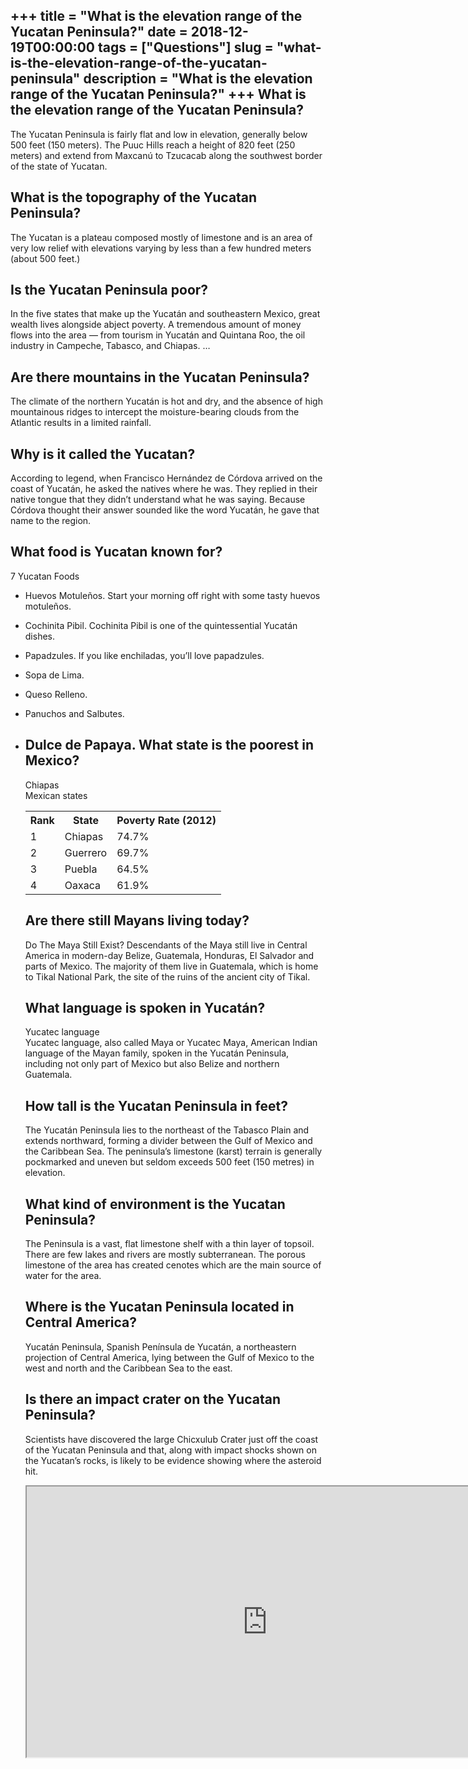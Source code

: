 +++
title = "What is the elevation range of the Yucatan Peninsula?"
date = 2018-12-19T00:00:00
tags = ["Questions"]
slug = "what-is-the-elevation-range-of-the-yucatan-peninsula"
description = "What is the elevation range of the Yucatan Peninsula?"
+++
What is the elevation range of the Yucatan Peninsula?
-----------------------------------------------------

The Yucatan Peninsula is fairly flat and low in elevation, generally below 500 feet (150 meters). The Puuc Hills reach a height of 820 feet (250 meters) and extend from Maxcanú to Tzucacab along the southwest border of the state of Yucatan.

What is the topography of the Yucatan Peninsula?
------------------------------------------------

The Yucatan is a plateau composed mostly of limestone and is an area of very low relief with elevations varying by less than a few hundred meters (about 500 feet.)

Is the Yucatan Peninsula poor?
------------------------------

In the five states that make up the Yucatán and southeastern Mexico, great wealth lives alongside abject poverty. A tremendous amount of money flows into the area — from tourism in Yucatán and Quintana Roo, the oil industry in Campeche, Tabasco, and Chiapas. …

Are there mountains in the Yucatan Peninsula?
---------------------------------------------

The climate of the northern Yucatán is hot and dry, and the absence of high mountainous ridges to intercept the moisture-bearing clouds from the Atlantic results in a limited rainfall.

Why is it called the Yucatan?
-----------------------------

According to legend, when Francisco Hernández de Córdova arrived on the coast of Yucatán, he asked the natives where he was. They replied in their native tongue that they didn’t understand what he was saying. Because Córdova thought their answer sounded like the word Yucatán, he gave that name to the region.

What food is Yucatan known for?
-------------------------------

7 Yucatan Foods

- Huevos Motuleños. Start your morning off right with some tasty huevos motuleños.
- Cochinita Pibil. Cochinita Pibil is one of the quintessential Yucatán dishes.
- Papadzules. If you like enchiladas, you’ll love papadzules.
- Sopa de Lima.
- Queso Relleno.
- Panuchos and Salbutes.
- Dulce de Papaya. What state is the poorest in Mexico?
    ------------------------------------
    
    Chiapas  
    Mexican states
    
    <table><tr><th>Rank</th><th>State</th><th>Poverty Rate (2012)</th></tr><tr><td>1</td><td>Chiapas</td><td>74.7%</td></tr><tr><td>2</td><td>Guerrero</td><td>69.7%</td></tr><tr><td>3</td><td>Puebla</td><td>64.5%</td></tr><tr><td>4</td><td>Oaxaca</td><td>61.9%</td></tr></table>
    
    Are there still Mayans living today?
    ------------------------------------
    
    Do The Maya Still Exist? Descendants of the Maya still live in Central America in modern-day Belize, Guatemala, Honduras, El Salvador and parts of Mexico. The majority of them live in Guatemala, which is home to Tikal National Park, the site of the ruins of the ancient city of Tikal.
    
    What language is spoken in Yucatán?
    -----------------------------------
    
    Yucatec language  
    Yucatec language, also called Maya or Yucatec Maya, American Indian language of the Mayan family, spoken in the Yucatán Peninsula, including not only part of Mexico but also Belize and northern Guatemala.
    
    How tall is the Yucatan Peninsula in feet?
    ------------------------------------------
    
    The Yucatán Peninsula lies to the northeast of the Tabasco Plain and extends northward, forming a divider between the Gulf of Mexico and the Caribbean Sea. The peninsula’s limestone (karst) terrain is generally pockmarked and uneven but seldom exceeds 500 feet (150 metres) in elevation.
    
    What kind of environment is the Yucatan Peninsula?
    --------------------------------------------------
    
    The Peninsula is a vast, flat limestone shelf with a thin layer of topsoil. There are few lakes and rivers are mostly subterranean. The porous limestone of the area has created cenotes which are the main source of water for the area.
    
    Where is the Yucatan Peninsula located in Central America?
    ----------------------------------------------------------
    
    Yucatán Peninsula, Spanish Península de Yucatán, a northeastern projection of Central America, lying between the Gulf of Mexico to the west and north and the Caribbean Sea to the east.
    
    Is there an impact crater on the Yucatan Peninsula?
    ---------------------------------------------------
    
    Scientists have discovered the large Chicxulub Crater just off the coast of the Yucatan Peninsula and that, along with impact shocks shown on the Yucatan’s rocks, is likely to be evidence showing where the asteroid hit.
    
    <iframe allow="accelerometer; autoplay; clipboard-write; encrypted-media; gyroscope; picture-in-picture" allowfullscreen="" class="__youtube_prefs__  epyt-is-override  no-lazyload" data-no-lazy="1" data-origheight="433" data-origwidth="770" data-skipgform_ajax_framebjll="" height="433" id="_ytid_69205" loading="lazy" src="https://www.youtube.com/embed/wG-_qhK3xlU?enablejsapi=1&autoplay=0&cc_load_policy=0&cc_lang_pref=&iv_load_policy=1&loop=0&modestbranding=0&rel=1&fs=1&playsinline=0&autohide=2&theme=dark&color=red&controls=1&" title="YouTube player" width="770"></iframe>